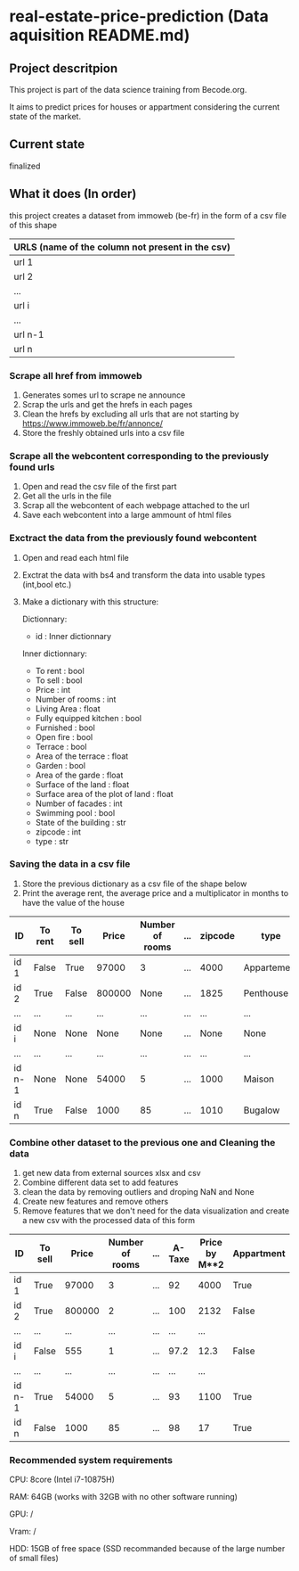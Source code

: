 # real-estate-price-prediction (Data aquisition README.md)

## Project descritpion

This project is part of the data science training from Becode.org.

It aims to predict prices for houses or appartment considering the current state of the market.

## Current state

finalized

## What it does (In order)

this project creates a dataset from immoweb (be-fr) in the form of a csv file of this shape

| URLS (name of the column not present in the csv) |
| ------------------------------------------------ |
| url 1                                            |
| url 2                                            |
| ...                                              |
| url i                                            |
| ...                                              |
| url n-1                                          |
| url n                                            |

### Scrape all href from immoweb

1. Generates somes url to scrape ne announce
2. Scrap the urls and get the hrefs in each pages
3. Clean the hrefs by excluding all urls that are not starting by https://www.immoweb.be/fr/annonce/
4. Store the freshly obtained urls into a csv file

### Scrape all the webcontent corresponding to the previously found urls

1. Open and read the csv file of the first part
2. Get all the urls in the file
3. Scrap all the webcontent of each webpage attached to the url
4. Save each webcontent into a large ammount of html files

### Exctract the data from the previously found webcontent

1. Open and read each html file
2. Exctrat the data with bs4 and transform the data into usable types (int,bool etc.)
3. Make a dictionary with this structure:

   Dictionnary:

   * id : Inner dictionnary

   Inner dictionnary:

   * To rent : bool
   * To sell : bool
   * Price : int
   * Number of rooms : int
   * Living Area : float
   * Fully equipped kitchen : bool
   * Furnished : bool
   * Open fire : bool
   * Terrace : bool
   * Area of the terrace : float
   * Garden : bool
   * Area of the garde : float
   * Surface of the land : float
   * Surface area of the plot of land : float
   * Number of facades : int
   * Swimming pool : bool
   * State of the building : str
   * zipcode : int
   * type : str

### Saving the data in a csv file

1. Store the previous dictionary as a csv file of the shape below
2. Print the average rent, the average price and a multiplicator in months to have the value of the house

| ID     | To rent | To sell | Price  | Number of rooms | ... | zipcode | type        |
| ------ | ------- | ------- | ------ | --------------- | --- | ------- | ----------- |
| id 1   | False   | True    | 97000  | 3               | ... | 4000    | Appartement |
| id 2   | True    | False   | 800000 | None            | ... | 1825    | Penthouse   |
| ...    | ...     | ...     | ...    | ...             | ... | ...     | ...         |
| id i   | None    | None    | None   | None            | ... | None    | None        |
| ...    | ...     | ...     | ...    | ...             | ... | ...     | ...         |
| id n-1 | None    | None    | 54000  | 5               | ... | 1000    | Maison      |
| id n   | True    | False   | 1000   | 85              | ... | 1010    | Bugalow     |

### Combine other dataset to the previous one and Cleaning the data

1. get new data from external sources xlsx and csv
2. Combine different data set to add features
3. clean the data by removing outliers and droping NaN and None
4. Create new features and remove others
5. Remove features that we don't need for the data visualization and create a new csv with the processed data of this form

| ID     | To sell | Price  | Number of rooms | ... | A-Taxe | Price by M**2 | Appartment |
| ------ | ------- | ------ | --------------- | --- | ------ | ------------- | ---------- |
| id 1   | True    | 97000  | 3               | ... | 92     | 4000          | True       |
| id 2   | True    | 800000 | 2               | ... | 100    | 2132          | False      |
| ...    | ...     | ...    | ...             | ... | ...    | ...           |            |
| id i   | False   | 555    | 1               | ... | 97.2   | 12.3          | False      |
| ...    | ...     | ...    | ...             | ... | ...    | ...           |            |
| id n-1 | True    | 54000  | 5               | ... | 93     | 1100          | True       |
| id n   | False   | 1000   | 85              | ... | 98     | 17            | True       |

### Recommended system requirements

CPU: 8core (Intel i7-10875H)

RAM: 64GB (works with 32GB with no other software running)

GPU: /

Vram: /

HDD: 15GB of free space (SSD recommanded because of the large number of small files)
